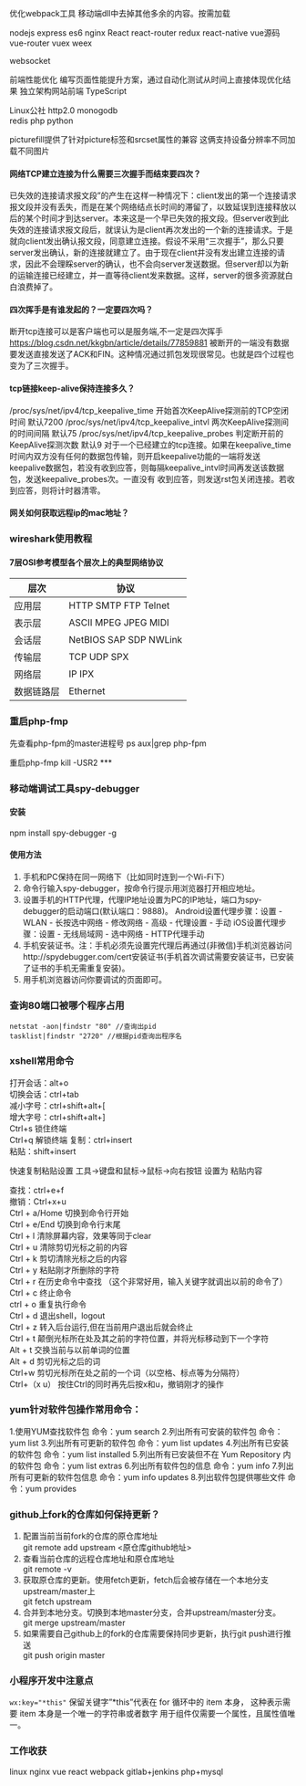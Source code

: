 优化webpack工具 
移动端dll中去掉其他多余的内容。按需加载



nodejs express
es6 nginx
React react-router redux react-native
vue源码 vue-router vuex weex

websocket  

前端性能优化 编写页面性能提升方案，通过自动化测试从时间上直接体现优化结果
独立架构网站前端
TypeScript

Linux公社
http2.0 monogodb  
redis
php
python

picturefill提供了针对picture标签和srcset属性的兼容 这俩支持设备分辨率不同加载不同图片



#### 网络TCP建立连接为什么需要三次握手而结束要四次？
已失效的连接请求报文段”的产生在这样一种情况下：client发出的第一个连接请求报文段并没有丢失，而是在某个网络结点长时间的滞留了，以致延误到连接释放以后的某个时间才到达server。本来这是一个早已失效的报文段。但server收到此失效的连接请求报文段后，就误认为是client再次发出的一个新的连接请求。于是就向client发出确认报文段，同意建立连接。假设不采用“三次握手”，那么只要server发出确认，新的连接就建立了。由于现在client并没有发出建立连接的请求，因此不会理睬server的确认，也不会向server发送数据。但server却以为新的运输连接已经建立，并一直等待client发来数据。这样，server的很多资源就白白浪费掉了。

#### 四次挥手是有谁发起的？一定要四次吗？
断开tcp连接可以是客户端也可以是服务端,不一定是四次挥手
https://blog.csdn.net/kkgbn/article/details/77859881
被断开的一端没有数据要发送直接发送了ACK和FIN。这种情况通过抓包发现很常见。也就是四个过程也变为了三次握手。

#### tcp链接keep-alive保持连接多久？
/proc/sys/net/ipv4/tcp_keepalive_time 开始首次KeepAlive探测前的TCP空闭时间 默认7200
/proc/sys/net/ipv4/tcp_keepalive_intvl 两次KeepAlive探测间的时间间隔  默认75
/proc/sys/net/ipv4/tcp_keepalive_probes 判定断开前的KeepAlive探测次数 默认9
对于一个已经建立的tcp连接。如果在keepalive_time时间内双方没有任何的数据包传输，则开启keepalive功能的一端将发送 keepalive数据包，若没有收到应答，则每隔keepalive_intvl时间再发送该数据包，发送keepalive_probes次。一直没有 收到应答，则发送rst包关闭连接。若收到应答，则将计时器清零。

#### 网关如何获取远程ip的mac地址？




### wireshark使用教程
#### 7层OSI参考模型各个层次上的典型网络协议
|层次|协议|
|----|----|
|应用层|HTTP SMTP FTP Telnet|
|表示层|ASCII MPEG JPEG MIDI|
|会话层|NetBIOS SAP SDP NWLink|
|传输层|TCP UDP SPX|
|网络层|IP IPX|
|数据链路层|Ethernet|

### 重启php-fmp
先查看php-fpm的master进程号
ps aux|grep php-fpm

重启php-fmp
kill -USR2 ***




### 移动端调试工具spy-debugger
#### 安装
npm install spy-debugger -g  
#### 使用方法

1. 手机和PC保持在同一网络下（比如同时连到一个Wi-Fi下）
2. 命令行输入spy-debugger，按命令行提示用浏览器打开相应地址。
3. 设置手机的HTTP代理，代理IP地址设置为PC的IP地址，端口为spy-debugger的启动端口(默认端口：9888)。
Android设置代理步骤：设置 - WLAN - 长按选中网络 - 修改网络 - 高级 - 代理设置 - 手动
iOS设置代理步骤：设置 - 无线局域网 - 选中网络 - HTTP代理手动
4. 手机安装证书。注：手机必须先设置完代理后再通过(非微信)手机浏览器访问http://spydebugger.com/cert安装证书(手机首次调试需要安装证书，已安装了证书的手机无需重复安装)。
5. 用手机浏览器访问你要调试的页面即可。 


### 查询80端口被哪个程序占用
```
netstat -aon|findstr "80" //查询出pid
tasklist|findstr "2720" //根据pid查询出程序名
```

### xshell常用命令
打开会话：alt+o  
切换会话：ctrl+tab  
减小字号：ctrl+shift+alt+[  
增大字号：ctrl+shift+alt+]  
Ctrl+s 锁住终端  
Ctrl+q 解锁终端 
复制：ctrl+insert  
粘贴：shift+insert  

快速复制粘贴设置
工具->键盘和鼠标->鼠标->向右按钮  设置为 粘贴内容



查找：ctrl+e+f  
撤销：Ctrl+x+u  
Ctrl + a/Home 切换到命令行开始  
Ctrl + e/End 切换到命令行末尾  
Ctrl + l 清除屏幕内容，效果等同于clear  
Ctrl + u 清除剪切光标之前的内容  
Ctrl + k 剪切清除光标之后的内容  
Ctrl + y 粘贴刚才所删除的字符  
Ctrl + r 在历史命令中查找 （这个非常好用，输入关键字就调出以前的命令了）  
Ctrl + c 终止命令  
ctrl + o 重复执行命令  
Ctrl + d 退出shell，logout  
Ctrl + z 转入后台运行,但在当前用户退出后就会终止  
Ctrl + t 颠倒光标所在处及其之前的字符位置，并将光标移动到下一个字符  
Alt + t 交换当前与以前单词的位置  
Alt + d 剪切光标之后的词  
Ctrl+w 剪切光标所在处之前的一个词（以空格、标点等为分隔符）  
Ctrl+（x u） 按住Ctrl的同时再先后按x和u，撤销刚才的操作  



### yum针对软件包操作常用命令： 
1.使用YUM查找软件包 
命令：yum search 
2.列出所有可安装的软件包 
命令：yum list 
3.列出所有可更新的软件包 
命令：yum list updates 
4.列出所有已安装的软件包 
命令：yum list installed 
5.列出所有已安装但不在 Yum Repository 内的软件包 
命令：yum list extras 
6.列出所有软件包的信息 
命令：yum info 
7.列出所有可更新的软件包信息 
命令：yum info updates 
8.列出软件包提供哪些文件 
命令：yum provides


### github上fork的仓库如何保持更新？
1. 配置当前当前fork的仓库的原仓库地址  
git remote add upstream <原仓库github地址>
2. 查看当前仓库的远程仓库地址和原仓库地址  
git remote -v
3. 获取原仓库的更新。使用fetch更新，fetch后会被存储在一个本地分支upstream/master上  
git fetch upstream
4. 合并到本地分支。切换到本地master分支，合并upstream/master分支。  
git merge upstream/master
5. 如果需要自己github上的fork的仓库需要保持同步更新，执行git push进行推送  
git push origin master



### 小程序开发中注意点

`wx:key="*this"` 
保留关键字”*this”代表在 for 循环中的 item 本身，
这种表示需要 item 本身是一个唯一的字符串或者数字
用于组件仅需要一个属性，且属性值唯一。




### 工作收获
linux  nginx vue react webpack gitlab+jenkins php+mysql
